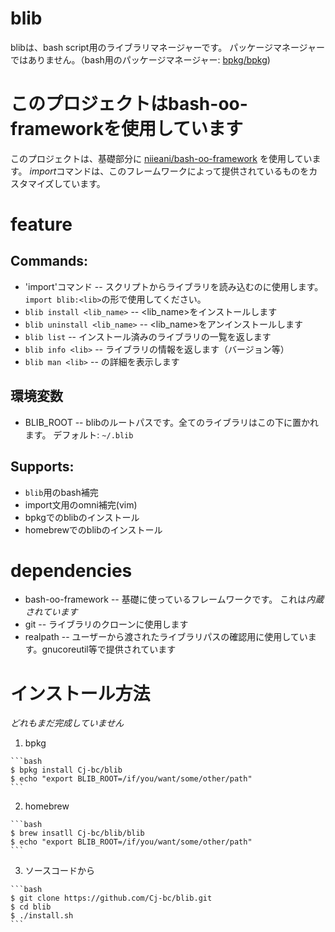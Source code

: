# blib
  blibは、bash script用のライブラリマネージャーです。
  パッケージマネージャーではありません。（bash用のパッケージマネージャー: [bpkg/bpkg](https://github.com/bpkg/bpkg))

# このプロジェクトはbash-oo-frameworkを使用しています

このプロジェクトは、基礎部分に [niieani/bash-oo-framework](https://github.com/niieani/bash-oo-framework) を使用しています。
*import*コマンドは、このフレームワークによって提供されているものをカスタマイズしています。

# feature

## Commands:
  * 'import'コマンド  -- スクリプトからライブラリを読み込むのに使用します。 `import blib:<lib>`の形で使用してください。
  * `blib install <lib_name>` -- <lib_name>をインストールします
  * `blib uninstall <lib_name>` -- <lib_name>をアンインストールします
  * `blib list` -- インストール済みのライブラリの一覧を返します
  * `blib info <lib>` -- ライブラリの情報を返します（バージョン等）
  * `blib man <lib>` -- <lib>の詳細を表示します

## 環境変数
  * BLIB_ROOT -- blibのルートパスです。全てのライブラリはこの下に置かれます。 デフォルト: `~/.blib`

## Supports:
  * `blib`用のbash補完
  * import文用のomni補完(vim)
  * bpkgでのblibのインストール
  * homebrewでのblibのインストール


# dependencies
  * bash-oo-framework -- 基礎に使っているフレームワークです。 これは*内蔵されています*
  * git -- ライブラリのクローンに使用します
  * realpath -- ユーザーから渡されたライブラリパスの確認用に使用しています。gnucoreutil等で提供されています


# インストール方法

  _どれもまだ完成していません_

  1. bpkg

    ```bash
    $ bpkg install Cj-bc/blib
    $ echo "export BLIB_ROOT=/if/you/want/some/other/path"
    ```

  2. homebrew

    ```bash
    $ brew insatll Cj-bc/blib/blib
    $ echo "export BLIB_ROOT=/if/you/want/some/other/path"
    ```

  3. ソースコードから

    ```bash
    $ git clone https://github.com/Cj-bc/blib.git
    $ cd blib
    $ ./install.sh
    ```
